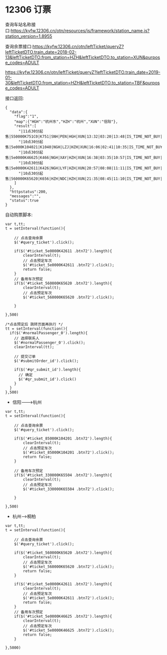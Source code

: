 # 12306 订票

查询车站名称接口:https://kyfw.12306.cn/otn/resources/js/framework/station_name.js?station_version=1.8955

查询余票接口:https://kyfw.12306.cn/otn/leftTicket/queryZ?leftTicketDTO.train_date=2018-02-13&leftTicketDTO.from_station=HZH&leftTicketDTO.to_station=XUN&purpose_codes=ADULT

https://kyfw.12306.cn/otn/leftTicket/queryZ?leftTicketDTO.train_date=2019-01-30&leftTicketDTO.from_station=HZH&leftTicketDTO.to_station=TBF&purpose_codes=ADULT

接口返回:
```
{
  "data":{
    "flag":"1",
    "map":{"HGH":"杭州东","HZH":"杭州","XUN":"信阳"},
    "result":[
      "|11点30分起售|550000K751C0|K751|SNH|PEN|HGH|XUN|13:32|03:20|13:48|IS_TIME_NOT_BUY|BmXmXSDuWQDa%2BVnQUmdkmlWFAHPH00e7eQx7e2ugXvqvWhTd3CUa7dPjDZU%3D|20180213|3|H2|06|19|0|0||||*|||*||*|*|||||10401030|1413|0",
      "|10点30分起售|5e000K104021|K1040|NGH|LZJ|HZH|XUN|16:06|02:41|10:35|IS_TIME_NOT_BUY|XjiBFl0I4LC7fUV3e13QSjg1jlCYqOPUIcEILIHGjpkcZyc9zhiCXNpXBjI%3D|20180213|3|H3|05|12|0|0||||*|||*||*|*|||||10401030|1413|0",
      "|10点30分起售|5e0000K46625|K466|NGH|XAY|HZH|XUN|16:38|03:35|10:57|IS_TIME_NOT_BUY|XjiBFl0I4LC7fUV3e13QSjg1jlCYqOPUIcEILIHGjpkcZyc9zhiCXNpXBjI%3D|20180213|3|H6|05|14|0|0||||*|||*||*|*|||||10401030|1413|0",
      "|10点30分起售|5e0000K42611|K426|NGH|LYF|HZH|XUN|20:57|08:08|11:11|IS_TIME_NOT_BUY|XjiBFl0I4LC7fUV3e13QSjg1jlCYqOPUIcEILIHGjpkcZyc9zhiCXNpXBjI%3D|20180213|3|H3|05|16|0|0||||*|||*||*|*|||||10401030|1413|0",
      "|10点30分起售|560000K65620|K656|HZH|NDC|HZH|XUN|21:35|08:45|11:10|IS_TIME_NOT_BUY|XjiBFl0I4LC7fUV3e13QSjg1jlCYqOPUIcEILIHGjpkcZyc9zhiCXNpXBjI%3D|20180213|3|H3|01|13|0|0||||*|||*||*|*|||||10401030|1413|0"
    ]
  },
  "httpstatus":200,
  "messages":"",
  "status":true
}
```

自动购票脚本:
```
var t,tt;
t = setInterval(function(){
	
	// 点击查询余票
	$('#query_ticket').click();

	if($('#ticket_5e0000K42611 .btn72').length){
		clearInterval(t);
		// 点击预定车次
		$('#ticket_5e0000K42611 .btn72').click();
		return false;
	}
	// 备用车次预定
	if($('#ticket_560000K65620 .btn72').length){
		clearInterval(t);
		// 点击预定车次
		$('#ticket_560000K65620 .btn72').click();
		
	}
	
},500)

/*点击预定后 跳转页面再执行 */
tt = setInterval(function(){
  if($('#normalPassenger_0').length){
    // 选择联系人
    $('#normalPassenger_0').click();
    clearInterval(tt);

    // 提交订单
    $('#submitOrder_id').click();

    if($('#qr_submit_id').length){
      // 确定
      $('#qr_submit_id').click()
    }
  }
},500)
```
* 信阳--->杭州
```
var t,tt;
t = setInterval(function(){
	
	// 点击查询余票
	$('#query_ticket').click();
	
	if($('#ticket_85000K104201 .btn72').length){
		clearInterval(t);
		// 点击预定车次
		$('#ticket_85000K104201 .btn72').click();
		return false;
	}
	
	// 备用车次预定
	if($('#ticket_330000K65504 .btn72').length){
		clearInterval(t);
		// 点击预定车次
		$('#ticket_330000K65504 .btn72').click();
		
	}
	
},500)
```


- 杭州-->桐柏

```
var t,tt;
t = setInterval(function(){
	
	// 点击查询余票
	$('#query_ticket').click();
    
    if($('#ticket_560000K65620 .btn72').length){
		clearInterval(t);
		// 点击预定车次
		$('#ticket_560000K65620 .btn72').click();
		return false;
	}

	if($('#ticket_5e0000K42611 .btn72').length){
		clearInterval(t);
		// 点击预定车次
		$('#ticket_5e0000K42611 .btn72').click();
		return false;
	}
	// 备用车次预定
	if($('#ticket_5e0000K46625 .btn72').length){
		clearInterval(t);
		// 点击预定车次
		$('#ticket_5e0000K46625 .btn72').click();
		return false;
	}
	
},5000)
```
